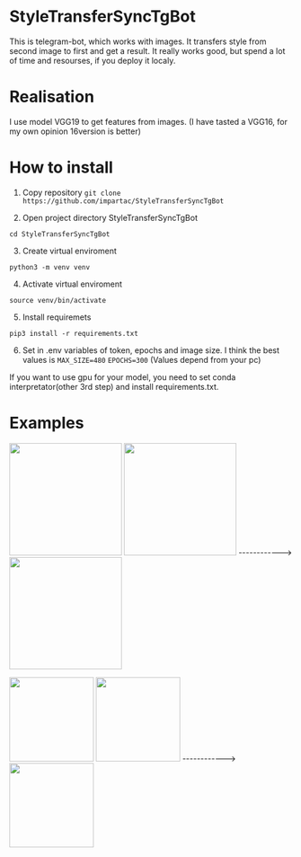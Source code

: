 ﻿# StyleTransferSyncTgBot
This is telegram-bot, which works with images. It transfers style from second image to first and get a result. It really works good, but spend a lot of time and resourses, if you deploy it localy.
# Realisation
I use model VGG19 to get features from images. (I have tasted a VGG16, for my own opinion 16version is better)
# How to install
1. Copy repository
```git clone https://github.com/impartac/StyleTransferSyncTgBot```

2. Open project directory StyleTransferSyncTgBot

```cd StyleTransferSyncTgBot```

3. Create virtual enviroment

```python3 -m venv venv```

4. Activate virtual enviroment

```source venv/bin/activate```

5. Install requiremets

```pip3 install -r requirements.txt```

6. Set in .env variables of token, epochs and image size. 
I think the best values is 
```MAX_SIZE=480```
```EPOCHS=300``` 
(Values depend from your pc)

If you want to use gpu for your model, you need to set conda interpretator(other 3rd step) and install requirements.txt.
# Examples
<p>
  <img src="https://github.com/user-attachments/assets/6b575d5b-fa8e-46af-9e6c-1d05a805867b" height = "200">
  <img src="https://github.com/user-attachments/assets/8a691ac0-2b1b-4ed4-8c34-acc488d6c898" height = "200">
  ------------>
  <img src="https://github.com/user-attachments/assets/a6416b48-670d-4cc8-b02c-5429133862ad" height = "200">
</p>
<p>
  <img src="https://github.com/user-attachments/assets/dcd53b9b-988f-4dd7-a8cc-e30256bf5e1e" height = "150">
  <img src="https://github.com/user-attachments/assets/d3e999b9-164c-46d9-b0f4-4c89088c8acd" height = "150">
  ------------>
  <img src="https://github.com/user-attachments/assets/ce683203-1a36-4fcb-99a4-5dff08bda038" height = "150">
</p>


